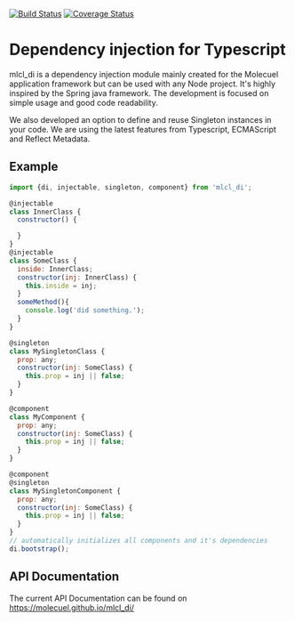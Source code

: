 [![Build Status](https://travis-ci.org/molecuel/di.svg?branch=master)](https://travis-ci.org/molecuel/di)
[![Coverage Status](https://coveralls.io/repos/github/molecuel/di/badge.svg?branch=master)](https://coveralls.io/github/molecuel/di?branch=master)

# Dependency injection for Typescript

mlcl_di is a dependency injection module mainly created for the Molecuel application framework but can be used with any Node project. It's highly inspired by the Spring java framework. The development is focused on simple usage and good code readability.

We also developed an option to define and reuse Singleton instances in your code. We are using the latest features from Typescript, ECMAScript and Reflect Metadata.

## Example

```js
import {di, injectable, singleton, component} from 'mlcl_di';

@injectable
class InnerClass {
  constructor() {

  }
}
@injectable
class SomeClass {
  inside: InnerClass;
  constructor(inj: InnerClass) {
    this.inside = inj;
  }
  someMethod(){
    console.log('did something.');
  }
}

@singleton
class MySingletonClass {
  prop: any;
  constructor(inj: SomeClass) {
    this.prop = inj || false;
  }
}

@component
class MyComponent {
  prop: any;
  constructor(inj: SomeClass) {
    this.prop = inj || false;
  }
}

@component
@singleton
class MySingletonComponent {
  prop: any;
  constructor(inj: SomeClass) {
    this.prop = inj || false;
  }
}
// automatically initializes all components and it's dependencies
di.bootstrap();
```` 

## API Documentation

The current API Documentation can be found on <https://molecuel.github.io/mlcl_di/>
